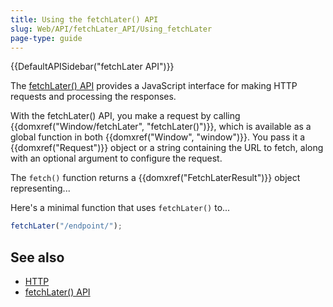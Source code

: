 ```yaml
---
title: Using the fetchLater() API
slug: Web/API/fetchLater_API/Using_fetchLater
page-type: guide
---
```


{{DefaultAPISidebar("fetchLater API")}}

The [fetchLater() API](/en-US/docs/Web/API/fetchLater_API) provides a JavaScript interface for making HTTP requests and processing the responses.

With the fetchLater() API, you make a request by calling {{domxref("Window/fetchLater", "fetchLater()")}}, which is available as a global function in both {{domxref("Window", "window")}}. You pass it a {{domxref("Request")}} object or a string containing the URL to fetch, along with an optional argument to configure the request.

The `fetch()` function returns a {{domxref("FetchLaterResult")}} object representing...

Here's a minimal function that uses `fetchLater()` to...

```js
fetchLater("/endpoint/");
```

## See also

- [HTTP](/en-US/docs/Web/HTTP)
- [fetchLater() API](/en-US/docs/Web/API/fetchLater_API)
